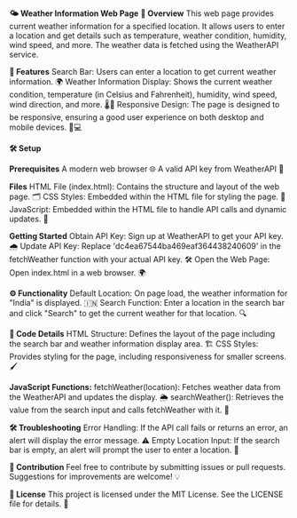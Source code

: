 **🌤️ Weather Information Web Page**
**📜 Overview**
This web page provides current weather information for a specified location. It allows users to enter a location and get details such as temperature, weather condition, humidity, wind speed, and more. The weather data is fetched using the WeatherAPI service.

**🌟 Features**
Search Bar: Users can enter a location to get current weather information. 🌍
Weather Information Display: Shows the current weather condition, temperature (in Celsius and Fahrenheit), humidity, wind speed, wind direction, and more. 🌡️💨
Responsive Design: The page is designed to be responsive, ensuring a good user experience on both desktop and mobile devices. 📱💻

**🛠️ Setup**

**Prerequisites**
A modern web browser 🌐
A valid API key from WeatherAPI 🔑

**Files**
HTML File (index.html): Contains the structure and layout of the web page. 🗂️
CSS Styles: Embedded within the HTML file for styling the page. 🎨
JavaScript: Embedded within the HTML file to handle API calls and dynamic updates. 📜

**Getting Started**
Obtain API Key: Sign up at WeatherAPI to get your API key. 🌧️
Update API Key: Replace 'dc4ea67544ba469eaf364438240609' in the fetchWeather function with your actual API key. 🛠️
Open the Web Page: Open index.html in a web browser. 🌍

**⚙️ Functionality**
Default Location: On page load, the weather information for "India" is displayed. 🇮🇳
Search Function: Enter a location in the search bar and click "Search" to get the current weather for that location. 🔍

**📝 Code Details**
HTML Structure: Defines the layout of the page including the search bar and weather information display area. 🏗️
CSS Styles: Provides styling for the page, including responsiveness for smaller screens. 🖌️

**JavaScript Functions:**
fetchWeather(location): Fetches weather data from the WeatherAPI and updates the display. 🌦️
searchWeather(): Retrieves the value from the search input and calls fetchWeather with it. 🔄

**🛠️ Troubleshooting**
Error Handling: If the API call fails or returns an error, an alert will display the error message. ⚠️
Empty Location Input: If the search bar is empty, an alert will prompt the user to enter a location. 🚫

**🤝 Contribution**
Feel free to contribute by submitting issues or pull requests. Suggestions for improvements are welcome! 💡

**📄 License**
This project is licensed under the MIT License. See the LICENSE file for details. 📜
